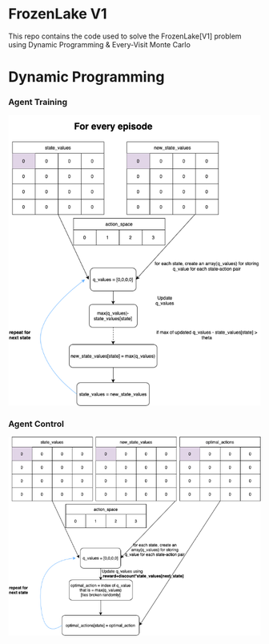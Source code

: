 # FrozenLake V1
This repo contains the code used to solve the FrozenLake[V1] problem using Dynamic Programming & Every-Visit Monte Carlo

# Dynamic Programming
### Agent Training
![alt text](https://github.com/kwquan/farama-FrozenLake/blob/main/agent_training.png)

### Agent Control
![alt text](https://github.com/kwquan/farama-FrozenLake/blob/main/agent_control.png)
